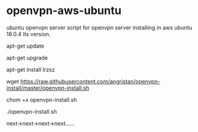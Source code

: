 # openvpn-aws-ubuntu
ubuntu openvpn server
script for openvpn server installing in aws ubuntu 18.0.4 lts version.

apt-get update

apt-get upgrade

apt-get install lrzsz


wget https://raw.githubusercontent.com/angristan/openvpn-install/master/openvpn-install.sh

chom +x openvpn-install.sh

./openvpn-install.sh

next->next->next->next......
